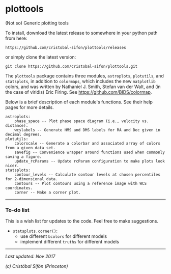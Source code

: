 # plottools
(Not so) Generic plotting tools

To install, download the latest release to somewhere in your python path from here:

    https://github.com/cristobal-sifon/plottools/releases

or simply clone the latest version:

    git clone https://github.com/cristobal-sifon/plottools.git

The `plottools` package contains three modules, `astroplots`, `plotutils`, and `statsplots`, in addition to `colormaps`, which includes the new `matplotlib` colors, and was written by Nathaniel J. Smith, Stefan van der Walt, and (in the case of viridis) Eric Firing. See https://github.com/BIDS/colormap.

Below is a brief description of each module's functions. See their help pages for more details.

    astroplots:
        phase_space -- Plot phase space diagram (i.e., velocity vs. distance).
        wcslabels -- Generate HMS and DMS labels for RA and Dec given in decimal degrees.
    plotutils:
        colorscale -- Generate a colorbar and associated array of colors from a given data set.
        savefig -- Convenience wrapper around functions used when commonly saving a figure.
        update_rcParams -- Update rcParam configuration to make plots look nicer.
    statsplots:
        contour_levels -- Calculate contour levels at chosen percentiles for 2-dimensional data.
        contours -- Plot contours using a reference image with WCS coordinates.
        corner -- Make a corner plot.
        

---

### To-do list
This is a wish list for updates to the code. Feel free to make suggestions.

  * `statsplots.corner()`:
    * use different `bcolors` for different models
    * implement different `truths` for different models

---
*Last updated: Nov 2017*

*(c) Cristóbal Sifón (Princeton)*
